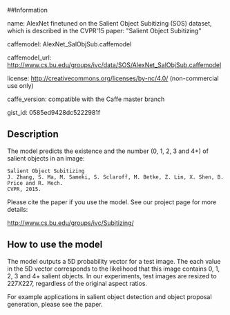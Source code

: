 ##Information

name: AlexNet finetuned on the Salient Object Subitizing (SOS) dataset, which is described in the CVPR'15 paper: "Salient Object Subitizing" 

caffemodel: AlexNet_SalObjSub.caffemodel

caffemodel_url: http://www.cs.bu.edu/groups/ivc/data/SOS/AlexNet_SalObjSub.caffemodel

license: http://creativecommons.org/licenses/by-nc/4.0/ (non-commercial use only)

caffe_version: compatible with the Caffe master branch

gist_id: 0585ed9428dc5222981f

## Description

The model predicts the existence and the number (0, 1, 2, 3 and 4+) of salient objects in an image:

    Salient Object Subitizing
    J. Zhang, S. Ma, M. Sameki, S. Sclaroff, M. Betke, Z. Lin, X. Shen, B. Price and R. Mech. 
    CVPR, 2015.

Please cite the paper if you use the model. See our project page for more details:

http://www.cs.bu.edu/groups/ivc/Subitizing/


## How to use the model

The model outputs a 5D probability vector for a test image. The each value in the 5D vector corresponds to the likelihood that this image contains 0, 1, 2, 3 and 4+ salient objects. In our experiments, test images are resized to 227X227, regardless of the original aspect ratios.

For example applications in salient object detection and object proposal generation, please see the paper.